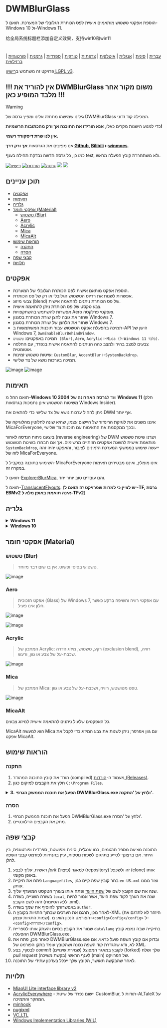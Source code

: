 # DWMBlurGlass
הוספת אפקטי טשטוש מותאמים אישית לפס הכותרת הגלובלי של המערכת. תואם ל-Windows 10 ול-Windows 11.

给全局系统标题栏添加自定义效果，支持win10和win11
#
| [עברית](/README_HE.md) | [סינית](/README_ZH.md) | [אנגלית](/README.md) | [איטלקית](/README_IT.md) | [צרפתית](/README_FR.md) | [טורקית](/README_TR.md) | [ספרדית](/README_ES.md) | [גרמנית](/README_DE.md) | [פורטוגזית ברזילאית](/README_PTBR.md)

פרויקט זה משתמש ב[רישיון LGPL v3](/COPYING.LESSER).

## !!! אין להוריד את DWMBlurGlass משום מקור אחר מלבד המופיע כאן !!!
> [!WARNING]
> גילינו שמישהו מתחזה אלינו ומפיץ גרסה של DWMBlurGlass המכילה קוד זדוני.
>
> כדי למנוע הישנות מקרים כאלו, **אנא הורידו את התוכנה אך ורק מהכתובות הרשמיות!**
>
> **אין לנו שרת דיסקורד רשמי.**
>
> אנו מפיצים את הגרסאות **אך ורק דרך [Github](https://github.com/Maplespe/DWMBlurGlass/releases), [Bilibili](https://space.bilibili.com/87195798) ו-[winmoes](https://winmoes.com)**.
>
> כמו כן, כל גרסה חדשה נבדקת תחילה בענף test, ולא משתחררת קובץ הפעלה מראש.

[![רישיון](https://img.shields.io/github/license/Maplespe/DWMBlurGlass.svg?label=רישיון)](https://www.gnu.org/licenses/lgpl-3.0.en.html)
[![הורדות](https://img.shields.io/github/downloads/Maplespe/DWMBlurGlass/total.svg?label=הורדות)](https://github.com/Maplespe/DWMBlurGlass/releases)
[![גרסה](https://img.shields.io/github/release/Maplespe/DWMBlurGlass.svg?label=גרסה)](https://github.com/Maplespe/DWMBlurGlass/releases/latest)
<img src="https://img.shields.io/badge/language-c++-F34B7D.svg"/>
<img src="https://img.shields.io/github/last-commit/Maplespe/DWMBlurGlass.svg"/>

## תוכן עניינים
- [אפקטים](#אפקטים)
- [תאימות](#תאימות)
- [גלריה](#גלריה)
- [אפקטי חומר (Material)](#אפקטי-חומר-material)
  - [טשטוש (Blur)](#טשטוש-blur)
  - [Aero](#aero)
  - [Acrylic](#acrylic)
  - [Mica](#mica)
  - [MicaAlt](#micaalt)
- [הוראות שימוש](#הוראות-שימוש)
  - [התקנה](#התקנה)
  - [הסרה](#הסרה)
- [קבצי שפה](#קבצי-שפה)
- [תלויות](#תלויות)

## אפקטים
* הוספת אפקט מותאם אישית לפס הכותרת הגלובלי של המערכת.
* אפשרות לשנות את רדיוס הטשטוש הגלובלי או רק של פס הכותרת.
* צבעי מיזוג (blend) של פס הכותרת ניתנים להתאמה אישית.
* צבע טקסט של פס הכותרת ניתן להתאמה אישית.
* אפשרות להשתמש בהשתקפויות Aero ואפקטי פרלקסה.
* שחזר את גובה לחצן שורת הכותרת בסגנון Windows 7.
* שחזר את הלחצן של שורת הכותרת בסגנון Windows 7.
* תמיכה בהפעלת אפקט הטשטוש עבור תוכנות המשתמשות ב-API הישן של Windows 7, `DwmEnableBlurBehindWindow`.
* תמיכה באפקטים: `טשטוש (Blur)`, `Aero`, `Acrylic` ו-`Mica (ל-Windows 11 בלבד)`.
* צבעים למצב בהיר ולמצב כהה הניתנים להתאמה אישית בנפרד, עם החלפה אוטומטית.
* שיטות טשטוש זמינות: `CustomBlur`, `AccentBlur` ו-`SystemBackdrop`.
* תמיכה בערכות נושא של צד שלישי.

![image](/Screenshot/001701.png)
![image](/Screenshot/10307.png)

## תאימות
תואם החל מ-**Windows 10 2004** ועד ל**גרסה האחרונה של Windows 11** (חלק משיטות הטשטוש אינן נתמכות בגרסאות Windows Insider).

ניתן להחיל ערכות נושא של צד שלישי כדי להתאים את DWM אף יותר.

איננו משנים את לוגיקת הרינדור של היישום עצמו, שהיא שונה לחלוטין מהלוגיקה של MicaForEveryone, ובכך ממקסמת את התאימות עם תוכנות צד שלישי.

ביצענו ניתוח הנדסה לאחור (reverse engineering) של DWM ויצרנו שיטת טשטוש מותאמת אישית להשגת אפקטים חזותיים מרשימים. אך אם תבחרו בשיטת הטשטוש `SystemBackdrop`, ייעשה שימוש בממשקי המערכת הזמינים לציבור, והאפקט יהיה זהה לזה של MicaForEveryone.

השימוש בתוכנה במקביל ל-MicaForEveryone אינו מומלץ, ואיננו מבטיחים תאימות במקרה זה.

תואם ל-[ExplorerBlurMica](https://github.com/Maplespe/ExplorerBlurMica), והם עובדים טוב יותר יחד.

תואם ל-[TranslucentFlyouts](https://github.com/ALTaleX531/TranslucentFlyouts). (**יש לציין כי למרות שפרויקט זה תואם ל-TF, גרסת EBMv2 אינה תואמת באופן מלא ל-TFv2**)

## גלריה
<details><summary><b>Windows 11</b></summary>

![image](/Screenshot/10307.png)

![image](/Screenshot/102134.png)

- [x] ביטול אפקט נציץ DWMAPI (win11)

![image](/Screenshot/013521.png)
</details>

<details><summary><b>Windows 10</b></summary>

![image](/Screenshot/001701.png)

![image](/Screenshot/100750.png)

בשימוש בערכות נושא של צד שלישי, האפשרויות הבאות הופעלו:

- [x] הרחבת אפקטים לגבולות (win10)
- [x] אפקט השתקפות אוויר
- [x] שחזר את גודל כפתור שורת הכותרת בסגנון Win7

![image](/Screenshot/025410.png)

</details>

## אפקטי חומר (Material)
### טשטוש (Blur)
> טשטוש בסיסי ופשוט. אין בו שום דבר מיוחד.

![image](/Screenshot/blur.png)

### Aero
> אפקט הזכוכית (Glass) של Windows 7, עם אפקטי רוויה וחשיפה ברקע כאשר חלון אינו פעיל.

![image](/Screenshot/aero.png)

![image](/Screenshot/aero_inactive.png)

### Acrylic
> המתכון של Acrylic: רקע, טשטוש, מיזוג הדרה (exclusion blend), רוויה, שכבת-על של צבע או גוון, ורעש.

![image](/Screenshot/acrylic.png)

### Mica
> המתכון של Mica: טפט מטושטש, רוויה, ושכבת-על של צבע או גוון.

![image](/Screenshot/mica.png)

### MicaAlt
כל האפקטים שלעיל ניתנים להתאמה אישית למיזוג צבעים.

MicaAlt הוא למעשה Mica עם גוון אפרפר; ניתן לשנות את צבע המיזוג כדי לקבל את אפקט MicaAlt.

## הוראות שימוש

### התקנה
1. הורד את קובץ התוכנה המהודר (compiled) מעמוד ה-[הורדות (Releases)](https://github.com/Maplespe/DWMBlurGlass/releases).
2. חלץ את הקבצים למיקום כגון `C:\Program Files`.
<details><summary><b>3. הפעל את תוכנת הממשק הגרפי DWMBlurGlass.exe ולחץ על 'התקנה'.</b></summary>

![image](/Screenshot/012746.png)

> אם לא קורה כלום לאחר הלחיצה על 'התקנה', עליך לעבור לעמוד 'סמלים' וללחוץ על 'הורדה'.

> **ייתכן שתקבל הודעה על סמלים חסרים בעתיד, במיוחד לאחר עדכוני מערכת.**

![image](/Screenshot/012924.png)

</details>

### הסרה
1. הפעל את תוכנת הממשק הגרפי DWMBlurGlass.exe ולחץ על 'הסרה'.
2. מחק את הקבצים הרלוונטיים.

## קבצי שפה
התוכנה מציעה מספר תרגומים, כמו אנגלית, סינית מפושטת, ספרדית ופורטוגזית, בין היתר.
אם ברצונך לסייע בתרגום לשפות נוספות, עיין בהנחיות לפורמט קבצי השפה להלן.

1.  ראשית, עליך לבצע *fork* (פיצול) למאגר (repository) זה ולשכפל (clone) אותו באופן מקומי.
2.  פתח את תיקיית `Languagefiles`, בחר קובץ שפה קיים כגון `en-US.xml` וצור ממנו עותק.
3.  שנה את שם הקובץ לשם של [שפת היעד](https://learn.microsoft.com/en-us/windows/win32/intl/locale-names) ופתח אותו בעורך הטקסט המועדף עליך.
4.  בשורה השנייה, בשדה `local`, שנה את הערך לקוד שפת היעד, אשר אמור להיות זהה לשם הקובץ (ללא הסיומת .xml).
5.  באפשרותך להוסיף את שמך בשדה `author`.
6.  לאחר מכן, תרגם את הערכים שבתוך התגיות בקובץ ה-XML (היזהר לא לתרגם את שמות התגיות עצמן). הפורמט הנכון הוא: מ-`<config>Config</config>` ל-`<config>הגדרות</config>`.
7.  שמור את הקובץ בסיום והעתק אותו לספריית `data\lang` בתיקייה שבה נמצא קובץ ההפעלה DWMBlurGlass.exe.
8.  לאחר מכן, פתח את DWMBlurGlass.exe ובדוק אם קובץ השפה פועל כראוי. אם לא, ודא שהגדרת קוד השפה נכונה ושהקובץ עומד בתקן הפורמט של XML.
9.  לבסוף, בצע *commit* (שמירת שינויים) לקובץ במאגר המפוצל (forked) שלך ושלח *pull request* (בקשת משיכה) לענף הראשי (main) של הפרויקט.
10. לאחר שהבקשה תאושר, הקובץ שלך ייכלל בעדכון עתידי של התוכנה.


## תלויות
* [MiaoUI Lite interface library v2](https://github.com/Maplespe/MiaoUILite)
* [AcrylicEverywhere](https://github.com/ALTaleX531/AcrylicEverywhere) - יישום נפרד של שיטת CustomBlur, תודות ל-ALTaleX על המחקר והתמיכה.
* [minhook](https://github.com/m417z/minhook)
* [pugixml](https://github.com/zeux/pugixml)
* [VC_LTL](https://github.com/Chuyu-Team/VC-LTL5)
* [Windows Implementation Libraries (WIL)](https://github.com/Microsoft/wil)